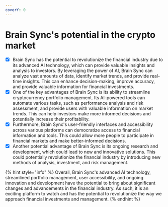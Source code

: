 ```yaml
---
coverY: 0
---
```


# Brain Sync's potential in the crypto market

* [x] Brain Sync has the potential to revolutionize the financial industry due to its advanced AI technology, which can provide valuable insights and analysis to investors. By leveraging the power of AI, Brain Sync can analyze vast amounts of data, identify market trends, and provide real-time insights. This can enhance decision-making, improve accuracy, and provide valuable information for financial investments.
* [x] One of the key advantages of Brain Sync is its ability to streamline cryptocurrency portfolio management. Its AI-powered tools can automate various tasks, such as performance analysis and risk assessment, and provide users with valuable information on market trends. This can help investors make more informed decisions and potentially increase their profitability.
* [x] Furthermore, Brain Sync's user-friendly interfaces and accessibility across various platforms can democratize access to financial information and tools. This could allow more people to participate in financial markets and make better-informed decisions.
* [x] Another potential advantage of Brain Sync is its ongoing research and development, which could lead to new and innovative solutions. This could potentially revolutionize the financial industry by introducing new methods of analysis, investment, and risk management.

{% hint style="info" %}
Overall, Brain Sync's advanced AI technology, streamlined portfolio management, user accessibility, and ongoing innovation and development have the potential to bring about significant changes and advancements in the financial industry. As such, it is an exciting platform to watch and has the potential to revolutionize the way we approach financial investments and management.
{% endhint %}
